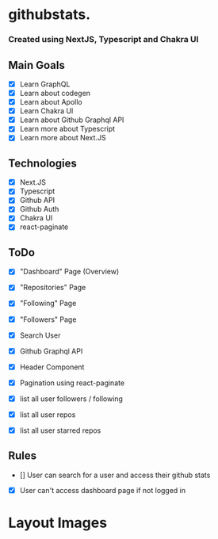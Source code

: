 # githubstats.

### Created using NextJS, Typescript and Chakra UI

## Main Goals
- [x] Learn GraphQL
- [x] Learn about codegen
- [x] Learn about Apollo
- [x] Learn Chakra UI 
- [x] Learn about Github Graphql API
- [x] Learn more about Typescript
- [x] Learn more about Next.JS

## Technologies 
- [x] Next.JS
- [X] Typescript
- [x] Github API
- [x] Github Auth
- [x] Chakra UI
- [x] react-paginate

## ToDo
- [x] "Dashboard" Page (Overview)
- [x] "Repositories" Page
- [x] "Following" Page
- [x] "Followers" Page
- [x] Search User
- [x] Github Graphql API
- [x] Header Component
- [x] Pagination using react-paginate
- [x] list all user followers / following
- [x] list all user repos
- [x] list all user starred repos


## Rules
- [] User can search for a user and access their github stats
- [x] User can't access dashboard page if not logged in

# Layout Images


